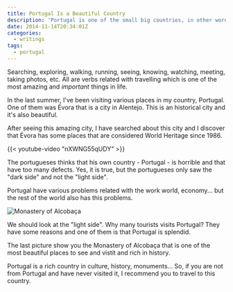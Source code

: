 ```yaml
---
title: Portugal Is a Beautiful Country
description: 'Portugal is one of the small big countries, in other words, Portugal have too many things to offer: history, monuments, culture, beauty!'
date: 2014-11-14T20:34:01Z
categories:
  - writings
tags:
  - portugal
---
```


Searching, exploring, walking, running, seeing, knowing, watching, meeting, taking photos, etc. All are verbs related with travelling which is one of the most amazing and *important* things in life.

<!--more-->

In the last summer, I've been visiting various places in my country, Portugal. One of them was Évora that is a city in Alentejo. This is an historical city and it's also beautiful.

After seeing this amazing city, I have searched about this city and I discover that Évora has some places that are considered World Heritage since 1986.

{{< youtube-video "nXWNG55qUDY" >}}

The portugueses thinks that his own country - Portugal - is horrible and that have too many defects. Yes, it is true, but the portugueses only saw the "dark side" and not the "light side".

Portugal have various problems related with the work world, economy... but the rest of the world also has this problems.

![Monastery of Alcobaça](cdn:/2014-11-mosteiro-alcobaca "Monastery of Alcobaça")

We should look at the "light side". Why many tourists visits Portugal? They have some reasons and one of them is that Portugal is splendid.

The last picture show you the Monastery of Alcobaça that is one of the most beautiful places to see and vistit and rich in history.

Portugal is a rich country in culture, history, monuments... So, if you are not from Portugal and have never visited it, I recommend you to travel to this country.
